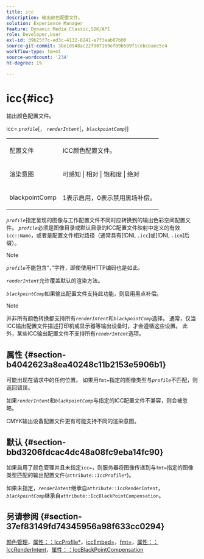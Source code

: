 ```yaml
---
title: icc
description: 输出颜色配置文件。
solution: Experience Manager
feature: Dynamic Media Classic,SDK/API
role: Developer,User
exl-id: 39b25f7c-ed3c-4132-8241-e7f3aab07b00
source-git-commit: 3be1d948ac22f907169ef09b509f1cebceaec5c4
workflow-type: tm+mt
source-wordcount: '234'
ht-degree: 1%

---
```


# icc{#icc}

输出颜色配置文件。

icc= *`profile`*[， *`renderIntent`*[，*`blackpointComp`*]]

<table id="simpletable_DF1914FD351E4F2BA61372A52F0CFFBF"> 
 <tr class="strow"> 
  <td class="stentry"> <p><span class="codeph"> <span class="varname">配置文件</span></span> </p></td> 
  <td class="stentry"> <p>ICC颜色配置文件。 </p></td> 
 </tr> 
 <tr class="strow"> 
  <td class="stentry"> <p><span class="codeph"> <span class="varname">渲染意图</span> </span> </p></td> 
  <td class="stentry"> <p>可感知 | 相对 | 饱和度 | 绝对 </p></td> 
 </tr> 
 <tr class="strow"> 
  <td class="stentry"> <p><span class="codeph"> <span class="varname"> blackpointComp</span> </span> </p></td> 
  <td class="stentry"> <p>1表示启用，0表示禁用黑场补偿。 </p></td> 
 </tr> 
</table>

*`profile`*&#x200B;指定呈现的图像与工作配置文件不同时应转换到的输出色彩空间配置文件。 *`profile`*&#x200B;必须是图像目录或默认目录的ICC配置文件映射中定义的有效`icc::Name`，或者是配置文件相对路径（通常具有[!DNL `.icc`]或[!DNL `.icm`]后缀）。

>[!NOTE]
>
>*`profile`*&#x200B;不能包含“，”字符，即使使用HTTP编码也是如此。

*`renderIntent`*&#x200B;允许覆盖默认的渲染方法。

*`blackpointComp`*&#x200B;如果输出配置文件支持此功能，则启用黑点补偿。

>[!NOTE]
>
>并非所有颜色转换都支持所有&#x200B;*`renderIntent`*&#x200B;和&#x200B;*`blackpointComp`*&#x200B;选择。 通常，仅当ICC输出配置文件描述打印机或显示器等输出设备时，才会遵循这些设置。 此外，某些ICC输出配置文件不支持所有&#x200B;*`renderIntent`*&#x200B;选项。

## 属性 {#section-b4042623a8ea40248c11b2153e5906b1}

可能出现在请求中的任何位置。 如果用`fmt=`指定的图像类型与&#x200B;*`profile`*&#x200B;不匹配，则返回错误。

如果&#x200B;*`renderIntent`*&#x200B;和&#x200B;*`blackpointComp`*&#x200B;与指定的ICC配置文件不兼容，则会被忽略。

CMYK输出设备配置文件更有可能支持不同的渲染意图。

## 默认 {#section-bbd3206fdcac4dc48a08fc9eba14fc90}

如果启用了颜色管理并且未指定`icc=`，则服务器将图像传递到与`fmt=`指定的图像类型匹配的输出配置文件(`attribute::IccProfile*`)。

如果未指定，*`renderIntent`*&#x200B;继承自`attribute::IccRenderIntent`，*`blackpointComp`*&#x200B;继承自`attribute::IccBlackPointCompensation`。

## 另请参阅 {#section-37ef83149fd74345956a98f633cc0294}

[颜色管理](../../../../../ir-api/http-protocol/image-rendering-api-ref/c-ir-http-protocol-ref/c-ir-http-protocol-syntax-and-features/c-ir-color-management.md#concept-7bac7c2c41be42c1b301eae80abe6b8d)，[属性：：IccProfile*](../../../../../ir-api/material-cat/image-rendering-api-ref/c-ir-material-catalog/c-ir-attributes-reference/r-ir-iccprofilecmyk.md#reference-55aead2d924847ffbd1be4c46add7127)，[iccEmbed=](../../../../../ir-api/http-protocol/image-rendering-api-ref/c-ir-http-protocol-ref/c-ir-http-protocol-command-reference/r-ir-iccembed.md#reference-47a433138c7c4b29b9b29871b2491a7f)，[fmt=](../../../../../ir-api/http-protocol/image-rendering-api-ref/c-ir-http-protocol-ref/c-ir-http-protocol-command-reference/r-ir-fmt.md#reference-4c743f67d56b47c5b774fcc900ff758c)，[属性：：IccRenderIntent](../../../../../ir-api/material-cat/image-rendering-api-ref/c-ir-material-catalog/c-ir-attributes-reference/r-ir-iccrenderintent.md#reference-3b80b7a4c25545a593c5076f318b5c40)，[属性：：IccBlackPointCompensation](../../../../../ir-api/material-cat/image-rendering-api-ref/c-ir-material-catalog/c-ir-attributes-reference/r-ir-iccblackpointcompensation.md#reference-d939b0cdf6564baaa88deb1059e3b7f0)
